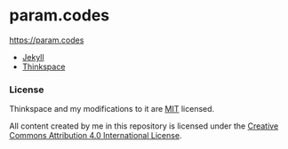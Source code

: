 # param.codes

https://param.codes

- [Jekyll](https://jekyllrb.com/)
- [Thinkspace](https://github.com/heiswayi/thinkspace)

### License

Thinkspace and my modifications to it are [MIT](LICENSE.md) licensed.

All content created by me in this repository is licensed under the
[Creative Commons Attribution 4.0 International License](https://creativecommons.org/licenses/by/4.0/).
